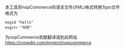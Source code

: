 ﻿本工具将nopCommerce的语言文件(XML)格式转换为po文件    
格式为

	msgid "hello"
	msgstr "你好"

为nopCommerce贡献翻译请到此网站
https://crowdin.com/project/nopcommerce